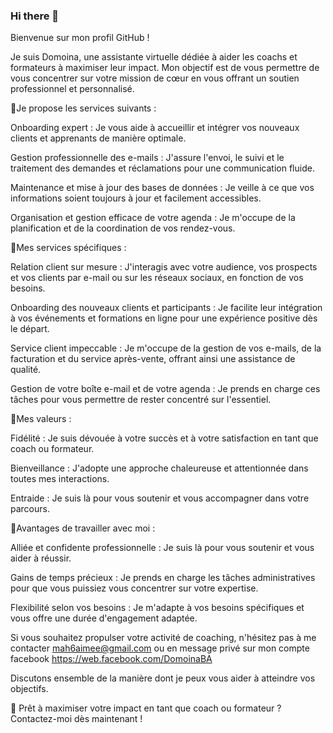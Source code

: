 ### Hi there 👋
Bienvenue sur mon profil GitHub !

Je suis Domoina, une assistante virtuelle dédiée à aider les coachs et formateurs à maximiser leur impact. Mon objectif est de vous permettre de vous concentrer sur votre mission de cœur en vous offrant un soutien professionnel et personnalisé.

💚Je propose les services suivants : 

Onboarding expert : Je vous aide à accueillir et intégrer vos nouveaux clients et apprenants de manière optimale.

Gestion professionnelle des e-mails : J'assure l'envoi, le suivi et le traitement des demandes et réclamations pour une communication fluide.

Maintenance et mise à jour des bases de données : Je veille à ce que vos informations soient toujours à jour et facilement accessibles.

Organisation et gestion efficace de votre agenda : Je m'occupe de la planification et de la coordination de vos rendez-vous.

💚Mes services spécifiques :

Relation client sur mesure : J'interagis avec votre audience, vos prospects et vos clients par e-mail ou sur les réseaux sociaux, en fonction de vos besoins.

Onboarding des nouveaux clients et participants : Je facilite leur intégration à vos événements et formations en ligne pour une expérience positive dès le départ.

Service client impeccable : Je m'occupe de la gestion de vos e-mails, de la facturation et du service après-vente, offrant ainsi une assistance de qualité.

Gestion de votre boîte e-mail et de votre agenda : Je prends en charge ces tâches pour vous permettre de rester concentré sur l'essentiel.

💚Mes valeurs :

Fidélité : Je suis dévouée à votre succès et à votre satisfaction en tant que coach ou formateur.

Bienveillance : J'adopte une approche chaleureuse et attentionnée dans toutes mes interactions.

Entraide : Je suis là pour vous soutenir et vous accompagner dans votre parcours.

💚Avantages de travailler avec moi :

Alliée et confidente professionnelle : Je suis là pour vous soutenir et vous aider à réussir.

Gains de temps précieux : Je prends en charge les tâches administratives pour que vous puissiez vous concentrer sur votre expertise.

Flexibilité selon vos besoins : Je m'adapte à vos besoins spécifiques et vous offre une durée d'engagement adaptée.



Si vous souhaitez propulser votre activité de coaching, n'hésitez pas à me contacter mah6aimee@gmail.com ou en message privé sur mon compte facebook https://web.facebook.com/DomoinaBA

Discutons ensemble de la manière dont je peux vous aider à atteindre vos objectifs.

🚀 Prêt à maximiser votre impact en tant que coach ou formateur ? Contactez-moi dès maintenant !
